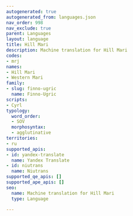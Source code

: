```yaml
---
autogenerated: true
autogenerated_from: languages.json
nav_order: 998
nav_exclude: true
parent: Languages
layout: language
title: Hill Mari
description: Machine translation for Hill Mari
codes:
- mrj
names:
- Hill Mari
- Western Mari
family:
- slug: finno-ugric
  name: Finno-Ugric
scripts:
- Cyrl
typology:
  word_order:
  - SOV
  morphosyntax:
  - agglutinative
territories:
- ru
supported_apis:
- id: yandex-translate
  name: Yandex Translate
- id: niutrans
  name: Niutrans
supported_qe_apis: []
supported_ape_apis: []
seo:
  name: Machine translation for Hill Mari
  type: Language

---
```


